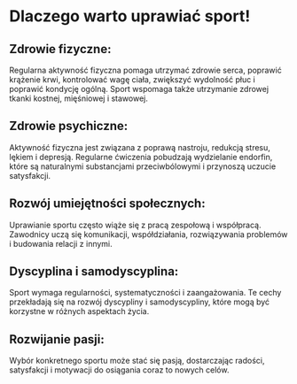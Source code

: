 # Dlaczego warto uprawiać sport! 
## Zdrowie fizyczne: 
Regularna aktywność fizyczna pomaga utrzymać zdrowie serca, poprawić krążenie krwi, kontrolować wagę ciała, zwiększyć wydolność płuc i poprawić kondycję ogólną. Sport wspomaga także utrzymanie zdrowej tkanki kostnej, mięśniowej i stawowej.
## Zdrowie psychiczne: 
Aktywność fizyczna jest związana z poprawą nastroju, redukcją stresu, lękiem i depresją. Regularne ćwiczenia pobudzają wydzielanie endorfin, które są naturalnymi substancjami przeciwbólowymi i przynoszą uczucie satysfakcji.
## Rozwój umiejętności społecznych: 
Uprawianie sportu często wiąże się z pracą zespołową i współpracą. Zawodnicy uczą się komunikacji, współdziałania, rozwiązywania problemów i budowania relacji z innymi.
## Dyscyplina i samodyscyplina:
Sport wymaga regularności, systematyczności i zaangażowania. Te cechy przekładają się na rozwój dyscypliny i samodyscypliny, które mogą być korzystne w różnych aspektach życia.
## Rozwijanie pasji: 
Wybór konkretnego sportu może stać się pasją, dostarczając radości, satysfakcji i motywacji do osiągania coraz to nowych celów.

